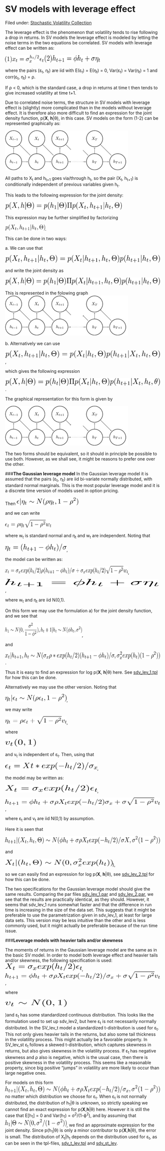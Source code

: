 #  SV models with leverage effect

Filed under: [Stochastic Volatility Collection][10]

 The leverage effect is the phenomenon that volatility tends to rise following a drop in returns. In SV models the leverage effect is modeled by letting the noise terms in the two equations be correlated. SV models with leverage effect can be written as:  
 
<img src="./../the-basic-sv-model-and-simple-extensions-1/eq1.png" alt="Xt = σX exp(h2) εt" width="125" height="25">

<img src="./../the-basic-sv-model-and-simple-extensions-1/eq2.png" alt="ht 1 = φht σηt" width="180" height="25">
  
 where the pairs (ε<sub>t</sub>, η<sub>t</sub>) are iid with E(ε<sub>t</sub>) = E(η<sub>t</sub>) = 0, Var(ε<sub>t</sub>) = Var(η<sub>t</sub>) = 1 and  corr(ε<sub>t</sub>, η<sub>t</sub>) = ρ.   
 
 If ρ < 0, which is the standard case, a drop in returns at time t then tends to give increased volatility at time t+1. 

 Due to correlated noise terms, the structure in SV models with leverage effect is (slightly) more complicated than in the models without leverage effect. It is therefore also more difficult to find an expression for the joint density function, p(<strong>X</strong>, <strong>h</strong>|θ), in this case.  SV models on the form (1-2) can be represented graphically as: 
 
 ![Fig_1][1]
 
All paths to  X<sub>t</sub> and h<sub>t+1</sub> goes via/through h<sub>t</sub>, so the pair (X<sub>t</sub>, h<sub>t+1</sub>) is conditionally independent of previous variables given h<sub>t</sub>. 
   
  This leads to the following expression for the joint density: 
  
 <img src="./probability1.png" alt="" width="380" height="25">
 
 This expression may be further simplified by factorizing  
 
 <img src="./probability2.png" alt="" width="130" height="20">.
 
 This can be done in two ways: 
 
 a. We can use that
 
 <img src="./probability3.png" alt="" width="600" height="25">
 
 and write the joint density as
 
 <img src="./probability4.png" alt="" width="600" height="25"> 
 
 This is represented in the folowing graph  
   ![Fig_2][2] 
  
  b. Alternatively we can use
  
  <img src="./probability5.png" alt="" width="600" height="25">, 
  
  which gives the following expression 
  
  <img src="./probability6.png" alt="" width="600" height="25">. 
  
  The graphical representation for this form is given by 
  
 ![Fig_3][3]
 
 The two forms should be equivalent, so it should in principle be possible to use both. However, as we shall see, it might be reasons to prefer one over the other.    
 
###<strong>The Gaussian leverage model</strong>
 In the Gaussian leverage model it is assumed that the pairs (ε<sub>t</sub>, η<sub>t</sub>) are iid bi-variate normally distributed, with standard normal marginals. This is the most popular leverage model and it is a discrete time version of models used in option pricing. 
 
 Then   <img src="./g1.png" alt="LaTex equation" width="200" height="25">
 
 and we can write 
 
  <img src="./g2.png" alt="LaTex equation" width="150" height="25">
  
  where w<sub>t</sub> is standard normal and η<sub>t</sub> and w<sub>t</sub> are independent. Noting that 
  
  <img src="./g3.png" alt="LaTex equation" width="200" height="25">,
    
   the model can be written as: 
 
  <img src="./g4.png" alt="LaTex equation" width="400" height="25">, 
 
  <img src="./g5.png" alt="LaTex equation" width="500" height="25">, 
  
  where w<sub>t</sub> and η<sub>t</sub> are iid N(0,1).   
  
  On this form we may use the formulation a) for the joint density function, and we see that   
  
  <img src="./g6.png" alt="LaTex equation" width="250" height="45">, 
  
  and
  
  <img src="./g7.png" alt="LaTex equation" width="600" height="25">. 
 
 Thus it is easy to find an expression for log p(<strong>X</strong>, <strong>h</strong>|θ) here. See [sdv_lev_1.tpl][4] for how this can be done.   
 
 Alternatively we may use the other version. Noting that
 
 <img src="./g8.png" alt="LaTex equation" width="200" height="25">,
 
 we may write
 
 <img src="./g9.png" alt="LaTex equation" width="200" height="25">, 
 
 where 
 
<img src="./g10.png" alt="LaTex equation" width="100" height="25">

and v<sub>t</sub> is independent of ε<sub>t</sub>. Then, using that

<img src="./g11.png" alt="LaTex equation" width="300" height="25">,

the model may be written as: 
 
<img src="./g12.png" alt="LaTex equation" width="300" height="25">,
 
<img src="./g13.png" alt="LaTex equation" width="550" height="25">, 
 
 where ε<sub>t</sub> and v<sub>t</sub> are iid N(0,1) by assumption.  
 
 Here it is seen that 
 
 <img src="./g14.png" alt="LaTex equation" width="600" height="25">
 
 and
 
 <img src="./g15.png" alt="LaTex equation" width="350" height="25">),
 
 so we can easily find an expression for log p(<strong>X</strong>, <strong>h</strong>|θ), see [sdv_lev_2.tpl][5] for how this can be done.  
 
 The two specifications for the Gaussian leverage model should give the same results. Comparing the par files [sdv_lev_1.par][6] and [sdv_lev_2.par][4], we see that the results are practically identical, as they should. However, it seems that sdv_lev_1 runs somewhat faster and that the difference in run time is increasing in the size of the data set. This suggests that it might be preferable to use the parametrization given in sdv_lev_1, at least for large data sets. This version may be less intuitive than the other and is less commonly used, but it might actually be preferable because of the run time issue.   
 
###<strong>Leverage models with heavier tails and/or skewness</strong>
 
 The moments of returns in the Gaussian leverage model are the same as in the basic SV model. In order to model both leverage effect and heavier tails and/or skewness, the following specification is used: 
 <img src="./g16.png" alt="LaTex equation" width="250" height="25">, 
<img src="./g17.png" alt="LaTex equation" width="600" height="25">, 
 
 where
 
 <img src="./g18.png" alt="LaTex equation" width="200" height="25">
 
 )and ε<sub>t</sub> has some standardized continuous distribution. This looks like the formulation used to set up sdv_lev2, but here ε<sub>t</sub> is not necessarily normally distributed. In the SV_lev_t model a standardized t-distribution is used for ε<sub>t</sub>. This not only gives heavier tails in the returns, but also some tail thickness in the volatility process. This might actually be a favorable property. In SV_lev_st  ε<sub>t </sub>follows a skewed t-distribution, which captures skewness in returns, but also gives skewness in the volatility process. If ε<sub>t </sub>has negative skewness and ρ also is negative, which is the usual case, then there is positive skewness in the volatility process. This seems like a reasonable property, since big positive “jumps” in volatility are more likely to occur than large negative ones.   
 
 For models on this form <img src="./g19.png" alt="LaTex equation" width="700" height="25"> no matter which distribution we choose for ε<sub>t</sub>. When ε<sub>t</sub>  is not normally distributed, the distribution of h<sub>1</sub>|θ is unknown, so strictly speaking we cannot find an exact expression for p(<strong>X</strong>,<strong>h</strong>|θ) here. However it is still the case that E[h<sub>1</sub>] = 0 and Var(h<sub>1</sub>) = σ<sup>2</sup>/(1-ϕ<sup>2</sup>), and by assuming that <img src="./g21.png" alt="LaTex equation" width="200" height="25">, we find an approximate expression for the joint density. Since p(h<sub>1</sub>|θ) is only a minor contributor to p(<strong>X</strong>,<strong>h</strong>|θ), the error is small. The distribution of X<sub>t</sub>|h<sub>t</sub> depends on the distribution used for ε<sub>t</sub>, as can be seen in the tpl-files, [sdv_t_lev.tpl][8] and [sdv_st_lev][9]. 


[1]: Figure-2.jpeg "Fig_1"
[2]: Figure-3.jpeg "Fig_2"
[3]: Figure-4.jpeg "Fig_3"
[4]: sdv_lev_1.tpl "sdv_lev_1.tpl"
[5]: sdv_lev_2.tpl "sdv_lev_2.tpl"
[6]: sdv_lev_1.par "sdv_lev_1.par"
[7]: sdv_lev_2.par "sdv_lev_2.par"
[8]: sdv_t_lev.tpl "sdv_t_lev.tpl"
[9]: sdv_st_lev.tpl "sdv_st_lev.tpl"
[10]: ./../
